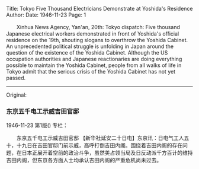 Title: Tokyo Five Thousand Electricians Demonstrate at Yoshida's Residence
Author:
Date: 1946-11-23
Page: 1

　　Xinhua News Agency, Yan'an, 20th: Tokyo dispatch: Five thousand Japanese electrical workers demonstrated in front of Yoshida's official residence on the 19th, shouting slogans to overthrow the Yoshida Cabinet. An unprecedented political struggle is unfolding in Japan around the question of the existence of the Yoshida Cabinet. Although the US occupation authorities and Japanese reactionaries are doing everything possible to maintain the Yoshida Cabinet, people from all walks of life in Tokyo admit that the serious crisis of the Yoshida Cabinet has not yet passed.



<hr /> 

Original: 


### 东京五千电工示威吉田官邸

1946-11-23
第1版()
专栏：

　　东京五千电工示威吉田官邸
    【新华社延安二十日电】东京讯：日电气工人五十，十九日在吉田官邸门前示威，高呼打倒吉田内阁。围绕着吉田内阁的存在问题，在日本正展开着空前的政治斗争，虽然美占领当局及日反动派千方百计的维持吉田内阁，但东京各方面人士均承认吉田内阁的严重危机尚未过去。
